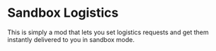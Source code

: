 # Sandbox Logistics

This is simply a mod that lets you set logistics requests and get them instantly delivered to you in sandbox mode.
